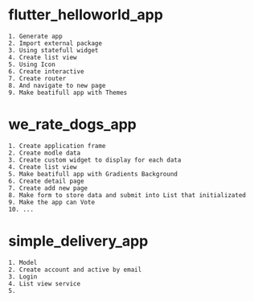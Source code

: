 # flutter_helloworld_app
	1. Generate app
	2. Import external package
	3. Using statefull widget
	4. Create list view
	5. Using Icon
	6. Create interactive
	7. Create router
	8. And navigate to new page
	9. Make beatifull app with Themes

# we_rate_dogs_app
	1. Create application frame
	2. Create modle data
	3. Create custom widget to display for each data
	4. Create list view
	5. Make beatifull app with Gradients Background
	6. Create detail page
	7. Create add new page
	8. Make form to store data and submit into List that initializated
	9. Make the app can Vote
	10. ... 
	



# simple_delivery_app
	1. Model
	2. Create account and active by email
	3. Login
	4. List view service
	5. 
